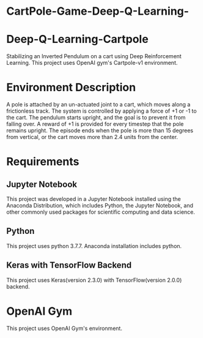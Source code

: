 # CartPole-Game-Deep-Q-Learning-
# Deep-Q-Learning-Cartpole
Stabilizing an Inverted Pendulum on a cart using Deep Reinforcement Learning. This project uses OpenAI gym's Cartpole-v1 environment.
# Environment Description
A pole is attached by an un-actuated joint to a cart, which moves along a frictionless track. The system is controlled by applying a force of +1 or -1 to the cart. The pendulum starts upright, and the goal is to prevent it from falling over. A reward of +1 is provided for every timestep that the pole remains upright. The episode ends when the pole is more than 15 degrees from vertical, or the cart moves more than 2.4 units from the center.
# Requirements
## Jupyter Notebook
This project was developed in a Jupyter Notebook installed using the Anaconda Distribution, which includes Python, the Jupyter Notebook, and other commonly used packages for scientific computing and data science.
## Python
This project uses python 3.7.7. Anaconda installation includes python.
## Keras with TensorFlow Backend
This project uses Keras(version 2.3.0) with TensorFlow(version 2.0.0) backend.
# OpenAI Gym
This project uses OpenAI Gym's environment.
